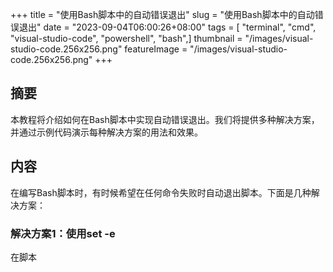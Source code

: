 +++
title = "使用Bash脚本中的自动错误退出"
slug = "使用Bash脚本中的自动错误退出"
date = "2023-09-04T06:00:26+08:00"
tags = [ "terminal", "cmd", "visual-studio-code", "powershell", "bash",]
thumbnail = "/images/visual-studio-code.256x256.png"
featureImage = "/images/visual-studio-code.256x256.png"
+++


## 摘要

本教程将介绍如何在Bash脚本中实现自动错误退出。我们将提供多种解决方案，并通过示例代码演示每种解决方案的用法和效果。

## 内容

在编写Bash脚本时，有时候希望在任何命令失败时自动退出脚本。下面是几种解决方案：

### 解决方案1：使用set -e

在脚本


